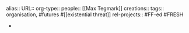 alias::
URL::
org-type::
people:: [[Max Tegmark]]
creations::
tags:: organisation, #futures #[[existential threat]]
rel-projects:: #FF-ed #FRESH


-
